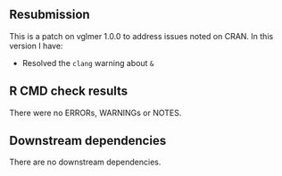 ## Resubmission

This is a patch on vglmer 1.0.0 to address issues noted on CRAN. In this version I have:

- Resolved the `clang` warning about `&`

## R CMD check results

There were no ERRORs, WARNINGs or NOTES. 

## Downstream dependencies

There are no downstream dependencies.